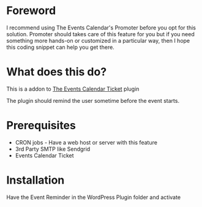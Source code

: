 # Foreword

I recommend using The Events Calendar's Promoter before you opt for this solution. Promoter should takes care of this feature for you but if you need something more hands-on or customized in a particular way, then I hope this coding snippet can help you get there. 

# What does this do?

This is a addon to [The Events Calendar Ticket](https://theeventscalendar.com/wordpress-event-tickets/) plugin

The plugin should remind the user sometime before the event starts.

# Prerequisites

* CRON jobs - Have a web host or server with this feature
* 3rd Party SMTP like Sendgrid 
* Events Calendar Ticket

# Installation

Have the Event Reminder in the WordPress Plugin folder and activate
